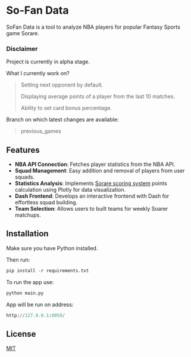 # So-Fan Data

SoFan Data is a tool to analyze NBA players for popular Fantasy Sports game Sorare.

### Disclaimer

Project is currently in alpha stage.

What I currently work on?
> Setting next opponent by default.
>
> Displaying average points of a player from the last 10 matches.
>
> Ability to set card bonus percentage.


Branch on which latest changes are available:
> previous_games

## Features

* **NBA API Connection**: Fetches player statistics from the NBA API.
* **Squad Management**: Easy addition and removal of players from user squads.
* **Statistics Analysis**: Implements [Sorare scoring system](https://nbaguide.sorare.com/how-to-play/the-basics/scoring-system) points calculation using Plotly for data visualization.
* **Dash Frontend**: Develops an interactive frontend with Dash for effortless squad building.
* **Team Selection**: Allows users to built teams for weekly Soarer matchups.


## Installation

Make sure you have Python installed.

Then run:
```python
pip install -r requirements.txt
```

To run the app use:
```python
python main.py
```

App will be run on address:
```python
http://127.0.0.1:8050/
```
## License

[MIT](https://choosealicense.com/licenses/mit/)